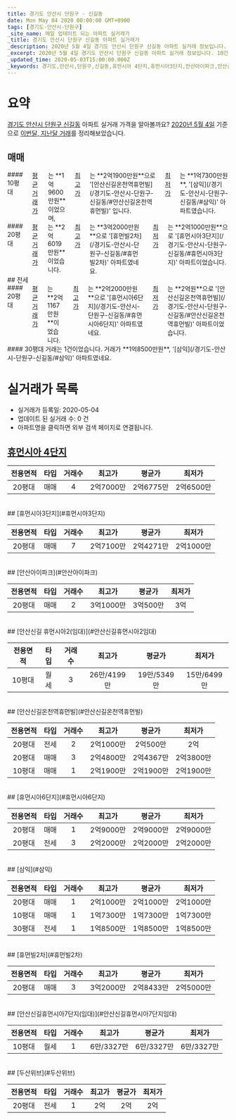 ```yaml
---
title: 경기도 안산시 단원구 - 신길동
date: Mon May 04 2020 00:00:00 GMT+0900
tags: [경기도-안산시-단원구]
_site_name: 매일 업데이트 되는 아파트 실거래가
_title: 경기도 안산시 단원구 신길동 아파트 실거래가
_description: 2020년 5월 4일 경기도 안산시 단원구 신길동 아파트 실거래 정보입니다. 10건 아파트 정보가 있습니다.
_excerpt: 2020년 5월 4일 경기도 안산시 단원구 신길동 아파트 실거래 정보입니다. 10건 아파트 정보가 있습니다.
_updated_time: 2020-05-03T15:00:00.000Z
_keywords: 경기도,안산시,단원구,신길동,휴먼시아 4단지,휴먼시아3단지,안산아이파크,안산신길 휴먼시아2(임대),안산신길온천역휴먼빌,휴먼시아6단지,삼익,휴먼빌2차,안산신길휴먼시아7단지(임대),두산위브
---
```





# 요약
<ins>경기도 안산시 단원구 신길동</ins> 아파트 실거래 가격을 알아볼까요? <ins>2020년 5월 4일</ins> 기준으로 <ins>이번달, 지난달 거래</ins>를 정리해보았습니다.

## 매매
<div class="container">
<div class="six columns" markdown="1">
#### 10평대
<ins>평균 거래가</ins>는 **1억9600만원**이었으며, <ins>최고가</ins>는 **2억1900만원**으로 '[안산신길온천역휴먼빌](/경기도-안산시-단원구-신길동/#안산신길온천역휴먼빌)' 입니다. <ins>최저가</ins>는 **1억7300만원**, '[삼익](/경기도-안산시-단원구-신길동/#삼익)' 아파트였습니다.
</div>
<div class="six columns" markdown="1">
#### 20평대
<ins>평균 거래가</ins>는 **2억6019만원**이었습니다. <ins>최고가</ins>는 **3억2000만원**으로 '[휴먼빌2차](/경기도-안산시-단원구-신길동/#휴먼빌2차)' 아파트였네요. <ins>최저가</ins>는 **2억1000만원**으로 '[휴먼시아3단지](/경기도-안산시-단원구-신길동/#휴먼시아3단지)' 아파트이었습니다.
</div>
</div>
## 전세
<div class="container">
<div class="six columns" markdown="1">
#### 20평대
<ins>평균 거래가</ins>는 **2억1167만원**이었습니다. <ins>최고가</ins>는 **2억2000만원**으로 '[휴먼시아6단지](/경기도-안산시-단원구-신길동/#휴먼시아6단지)' 아파트였네요. <ins>최저가</ins>는 **2억원**으로 '[안산신길온천역휴먼빌](/경기도-안산시-단원구-신길동/#안산신길온천역휴먼빌)' 아파트이었습니다.
</div>
<div class="six columns" markdown="1">
#### 30평대
거래는 1건이었습니다. 거래가 **1억8500만원**, '[삼익](/경기도-안산시-단원구-신길동/#삼익)' 아파트였네요.
</div>
</div>



# 실거래가 목록
- 실거래가 등록일: 2020-05-04
- 업데이트 된 실거래 수: 0 건
- 아파트명을 클릭하면 외부 검색 페이지로 연결됩니다.

## [휴먼시아 4단지](#휴먼시아4단지)

|전용면적|타입|거래수|최고가|평균가|최저가|
|:---:|:---:|:---:|:---:|:---:|:---:|
|20평대|<span class="deal-type-1">매매</span>|4|2억7000만|2억6775만|2억6500만|

<br/>
## [휴먼시아3단지](#휴먼시아3단지)

|전용면적|타입|거래수|최고가|평균가|최저가|
|:---:|:---:|:---:|:---:|:---:|:---:|
|20평대|<span class="deal-type-1">매매</span>|7|2억7100만|2억4271만|2억1000만|

<br/>
## [안산아이파크](#안산아이파크)

|전용면적|타입|거래수|최고가|평균가|최저가|
|:---:|:---:|:---:|:---:|:---:|:---:|
|20평대|<span class="deal-type-1">매매</span>|2|3억1000만|3억500만|3억|

<br/>
## [안산신길 휴먼시아2(임대)](#안산신길휴먼시아2임대)

|전용면적|타입|거래수|최고가|평균가|최저가|
|:---:|:---:|:---:|:---:|:---:|:---:|
|10평대|<span class="deal-type-3">월세</span>|3|26만/4199만|19만/5349만|15만/6499만|

<br/>
## [안산신길온천역휴먼빌](#안산신길온천역휴먼빌)

|전용면적|타입|거래수|최고가|평균가|최저가|
|:---:|:---:|:---:|:---:|:---:|:---:|
|20평대|<span class="deal-type-2">전세</span>|2|2억1000만|2억500만|2억|
|20평대|<span class="deal-type-1">매매</span>|3|2억4800만|2억4367만|2억3800만|
|10평대|<span class="deal-type-1">매매</span>|1|2억1900만|2억1900만|2억1900만|

<br/>
## [휴먼시아6단지](#휴먼시아6단지)

|전용면적|타입|거래수|최고가|평균가|최저가|
|:---:|:---:|:---:|:---:|:---:|:---:|
|20평대|<span class="deal-type-1">매매</span>|1|2억9000만|2억9000만|2억9000만|
|20평대|<span class="deal-type-2">전세</span>|3|2억2000만|2억2000만|2억2000만|

<br/>
## [삼익](#삼익)

|전용면적|타입|거래수|최고가|평균가|최저가|
|:---:|:---:|:---:|:---:|:---:|:---:|
|20평대|<span class="deal-type-1">매매</span>|1|2억1000만|2억1000만|2억1000만|
|10평대|<span class="deal-type-1">매매</span>|1|1억7300만|1억7300만|1억7300만|
|30평대|<span class="deal-type-2">전세</span>|1|1억8500만|1억8500만|1억8500만|

<br/>
## [휴먼빌2차](#휴먼빌2차)

|전용면적|타입|거래수|최고가|평균가|최저가|
|:---:|:---:|:---:|:---:|:---:|:---:|
|20평대|<span class="deal-type-1">매매</span>|3|3억2000만|2억8433만|2억5000만|

<br/>
## [안산신길휴먼시아7단지(임대)](#안산신길휴먼시아7단지임대)

|전용면적|타입|거래수|최고가|평균가|최저가|
|:---:|:---:|:---:|:---:|:---:|:---:|
|10평대|<span class="deal-type-3">월세</span>|1|6만/3327만|6만/3327만|6만/3327만|

<br/>
## [두산위브](#두산위브)

|전용면적|타입|거래수|최고가|평균가|최저가|
|:---:|:---:|:---:|:---:|:---:|:---:|
|20평대|<span class="deal-type-2">전세</span>|1|2억|2억|2억|

<br/>



